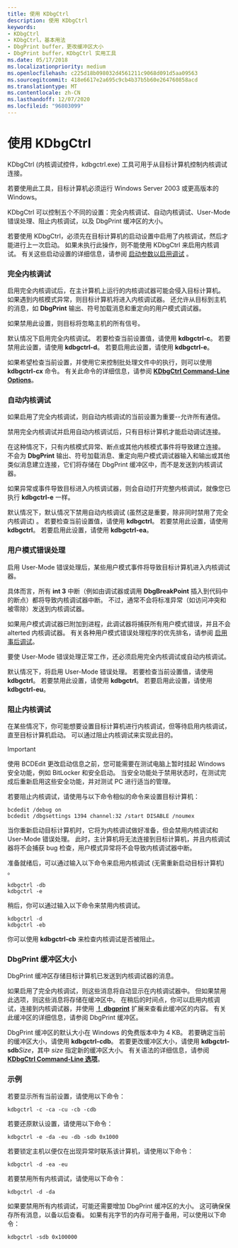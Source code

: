 ```yaml
---
title: 使用 KDbgCtrl
description: 使用 KDbgCtrl
keywords:
- KDbgCtrl
- KDbgCtrl，基本用法
- DbgPrint buffer，更改缓冲区大小
- DbgPrint buffer，KDbgCtrl 实用工具
ms.date: 05/17/2018
ms.localizationpriority: medium
ms.openlocfilehash: c225d18b098032d4561211c9068d091d5aa09563
ms.sourcegitcommit: 418e6617e2a695c9cb4b37b5b60e264760858acd
ms.translationtype: MT
ms.contentlocale: zh-CN
ms.lasthandoff: 12/07/2020
ms.locfileid: "96803099"
---
```

# <a name="using-kdbgctrl"></a>使用 KDbgCtrl


KDbgCtrl (内核调试控件，kdbgctrl.exe) 工具可用于从目标计算机控制内核调试连接。

若要使用此工具，目标计算机必须运行 Windows Server 2003 或更高版本的 Windows。

KDbgCtrl 可以控制五个不同的设置：完全内核调试、自动内核调试、User-Mode 错误处理、阻止内核调试，以及 DbgPrint 缓冲区的大小。

若要使用 KDbgCtrl，必须先在目标计算机的启动设置中启用了内核调试，然后才能进行上一次启动。 如果未执行此操作，则不能使用 KDbgCtrl 来启用内核调试。 有关这些启动设置的详细信息，请参阅 [启动参数以启用调试](../devtest/boot-parameters-to-enable-debugging.md) 。

### <a name="span-idfull_kernel_debuggingspanspan-idfull_kernel_debuggingspanfull-kernel-debugging"></a><span id="full_kernel_debugging"></span><span id="FULL_KERNEL_DEBUGGING"></span>完全内核调试

启用完全内核调试后，在主计算机上运行的内核调试器可能会侵入目标计算机。 如果遇到内核模式异常，则目标计算机将进入内核调试器。 还允许从目标到主机的消息，如 **DbgPrint** 输出、符号加载消息和重定向的用户模式调试器。

如果禁用此设置，则目标将忽略主机的所有信号。

默认情况下启用完全内核调试。 若要检查当前设置值，请使用 **kdbgctrl-c**。 若要禁用此设置，请使用 **kdbgctrl-d**。 若要启用此设置，请使用 **kdbgctrl-e**。

如果希望检查当前设置，并使用它来控制批处理文件中的执行，则可以使用 **kdbgctrl-cx** 命令。 有关此命令的详细信息，请参阅 [**KDbgCtrl Command-Line Options**](kdbgctrl-command-line-options.md)。

### <a name="span-idautomatic_kernel_debuggingspanspan-idautomatic_kernel_debuggingspanautomatic-kernel-debugging"></a><span id="automatic_kernel_debugging"></span><span id="AUTOMATIC_KERNEL_DEBUGGING"></span>自动内核调试

如果启用了完全内核调试，则自动内核调试的当前设置为重要--允许所有通信。

禁用完全内核调试并启用自动内核调试后，只有目标计算机才能启动调试连接。

在这种情况下，只有内核模式异常、断点或其他内核模式事件将导致建立连接。 不会为 **DbgPrint** 输出、符号加载消息、重定向用户模式调试器输入和输出或其他类似消息建立连接，它们将存储在 DbgPrint 缓冲区中，而不是发送到内核调试器。

如果异常或事件导致目标进入内核调试器，则会自动打开完整内核调试，就像您已执行 **kdbgctrl-e** 一样。

默认情况下，默认情况下禁用自动内核调试 (虽然这是重要，除非同时禁用了完全内核调试) 。 若要检查当前设置值，请使用 **kdbgctrl**。 若要禁用此设置，请使用 **kdbgctrl**。 若要启用此设置，请使用 **kdbgctrl-ea**。

### <a name="span-iduser_mode_error_handlingspanspan-iduser_mode_error_handlingspanuser-mode-error-handling"></a><span id="user_mode_error_handling"></span><span id="USER_MODE_ERROR_HANDLING"></span>用户模式错误处理

启用 User-Mode 错误处理后，某些用户模式事件将导致目标计算机进入内核调试器。

具体而言，所有 **int 3** 中断（例如由调试器或调用 **DbgBreakPoint** 插入到代码中的断点）都将导致内核调试器中断。 不过，通常不会将标准异常（如访问冲突和被零除）发送到内核调试器。

如果用户模式调试器已附加到进程，此调试器将捕获所有用户模式错误，并且不会 alterted 内核调试器。 有关各种用户模式错误处理程序的优先排名，请参阅 [启用事后调试](enabling-postmortem-debugging.md)。

要使 User-Mode 错误处理正常工作，还必须启用完全内核调试或自动内核调试。

默认情况下，将启用 User-Mode 错误处理。 若要检查当前设置值，请使用 **kdbgctrl**。 若要禁用此设置，请使用 **kdbgctrl**。 若要启用此设置，请使用 **kdbgctrl-eu**。

### <a name="span-idblocking_kernel_debuggingspanspan-idblocking_kernel_debuggingspanblocking-kernel-debugging"></a><span id="blocking_kernel_debugging"></span><span id="BLOCKING_KERNEL_DEBUGGING"></span>阻止内核调试

在某些情况下，你可能想要设置目标计算机进行内核调试，但等待启用内核调试，直至目标计算机启动。 可以通过阻止内核调试来实现此目的。

> [!IMPORTANT]
> 使用 BCDEdit 更改启动信息之前，您可能需要在测试电脑上暂时挂起 Windows 安全功能，例如 BitLocker 和安全启动。
> 当安全功能处于禁用状态时，在测试完成后重新启用这些安全功能，并对测试 PC 进行适当的管理。

若要阻止内核调试，请使用与以下命令相似的命令来设置目标计算机：

```console
bcdedit /debug on
bcdedit /dbgsettings 1394 channel:32 /start DISABLE /noumex
```

当你重新启动目标计算机时，它将为内核调试做好准备，但会禁用内核调试和 User-Mode 错误处理。 此时，主计算机将无法连接到目标计算机，并且内核调试器将不会捕获 bug 检查，用户模式异常将不会导致内核调试器中断。

准备就绪后，可以通过输入以下命令来启用内核调试 (无需重新启动目标计算机) 。

```console
kdbgctrl -db
kdbgctrl -e
```

稍后，你可以通过输入以下命令来禁用内核调试。

```console
kdbgctrl -d
kdbgctrl -eb
```

你可以使用 **kdbgctrl-cb** 来检查内核调试是否被阻止。

### <a name="span-idthe_dbgprint_buffer_sizespanspan-idthe_dbgprint_buffer_sizespanthe-dbgprint-buffer-size"></a><span id="the_dbgprint_buffer_size"></span><span id="THE_DBGPRINT_BUFFER_SIZE"></span>DbgPrint 缓冲区大小

DbgPrint 缓冲区存储目标计算机已发送到内核调试器的消息。

如果启用了完全内核调试，则这些消息将自动显示在内核调试器中。 但如果禁用此选项，则这些消息将存储在缓冲区中。 在稍后的时间点，你可以启用内核调试，连接到内核调试器，并使用 [**！ dbgprint**](-dbgprint.md) 扩展来查看此缓冲区的内容。 有关此缓冲区的详细信息，请参阅 DbgPrint 缓冲区。

DbgPrint 缓冲区的默认大小在 Windows 的免费版本中为 4 KB。 若要确定当前的缓冲区大小，请使用 **kdbgctrl-cdb**。 若要更改缓冲区大小，请使用 **kdbgctrl-sdb**_Size_，其中 *size* 指定新的缓冲区大小。 有关语法的详细信息，请参阅 [**KDbgCtrl Command-Line 选项**](kdbgctrl-command-line-options.md)。

### <a name="span-idexamplesspanspan-idexamplesspanexamples"></a><span id="examples"></span><span id="EXAMPLES"></span>示例

若要显示所有当前设置，请使用以下命令：

```console
kdbgctrl -c -ca -cu -cb -cdb 
```

若要还原默认设置，请使用以下命令：

```console
kdbgctrl -e -da -eu -db -sdb 0x1000 
```

若要锁定主机以便仅在出现异常时联系该计算机，请使用以下命令：

```console
kdbgctrl -d -ea -eu 
```

若要禁用所有内核调试，请使用以下命令：

```console
kdbgctrl -d -da 
```

如果要禁用所有内核调试，可能还需要增加 DbgPrint 缓冲区的大小。 这可确保保存所有消息，以备以后查看。 如果有兆字节的内存可用于备用，可以使用以下命令：

```console
kdbgctrl -sdb 0x100000 
```

 

